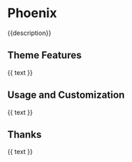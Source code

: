 # Phoenix
{{description}}


## Theme Features
{{ text }}


## Usage and Customization
{{ text }}


## Thanks
{{ text }}